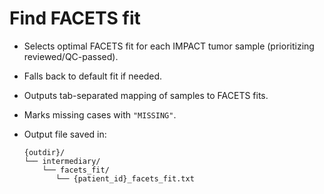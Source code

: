 # Find FACETS fit

* Selects optimal FACETS fit for each IMPACT tumor sample (prioritizing reviewed/QC-passed).
* Falls back to default fit if needed.
* Outputs tab-separated mapping of samples to FACETS fits.
* Marks missing cases with `"MISSING"`.
*   Output file saved in:&#x20;

    ```
    {outdir}/
    └── intermediary/
        └── facets_fit/
           └── {patient_id}_facets_fit.txt
    ```
